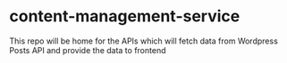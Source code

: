 # content-management-service
This repo will be home for the APIs which will fetch data from Wordpress Posts API and provide the data to frontend
